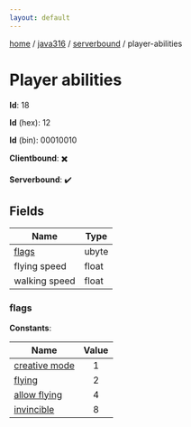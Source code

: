 ```yaml
---
layout: default
---
```


[home](/)  /  [java316](/protocol/java316)  /  [serverbound](/protocol/java316/serverbound)  /  player-abilities

# Player abilities

**Id**: 18

**Id** (hex): 12

**Id** (bin): 00010010

**Clientbound**: ✖️

**Serverbound**: ✔️

## Fields

Name | Type
---|---
[flags](#flags) | ubyte
flying speed | float
walking speed | float

### flags

**Constants**:

Name | Value
---|:---:
[creative mode](flags_creative-mode) | 1
[flying](flags_flying) | 2
[allow flying](flags_allow-flying) | 4
[invincible](flags_invincible) | 8


